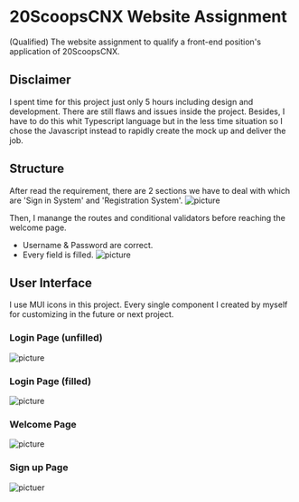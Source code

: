 # 20ScoopsCNX Website Assignment
(Qualified) The website assignment to qualify a front-end position's application of 20ScoopsCNX.

## Disclaimer
I spent time for this project just only 5 hours including design and development. There are still flaws and issues inside the project. Besides, I have to do this whit Typescript language but in the less time situation so I chose the Javascript instead to rapidly create the mock up and deliver the job.

## Structure
After read the requirement, there are 2 sections we have to deal with which are 'Sign in System' and 'Registration System'.
![picture](https://i.imgur.com/uf9sd62.png)

Then, I manange the routes and conditional validators before reaching the welcome page.
- Username & Password are correct.
- Every field is filled.
![picture](https://i.imgur.com/vf7pL6N.png)

## User Interface
I use MUI icons in this project. Every single component I created by myself for customizing in the future or next project.

### Login Page (unfilled)
![picture](https://i.imgur.com/KpxCsWb.png)

### Login Page (filled)
![picture](https://i.imgur.com/KpxCsWb.png)

### Welcome Page
![picture](https://i.imgur.com/HUUeJDE.png)

### Sign up Page
![pictuer](https://i.imgur.com/UEOLKKB.png)
